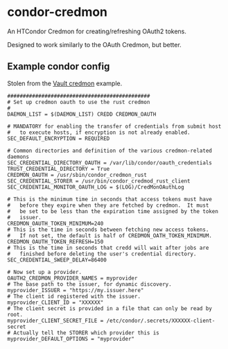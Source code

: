 # condor-credmon
An HTCondor Credmon for creating/refreshing OAuth2 tokens.

Designed to work similarly to the OAuth Credmon, but better.

## Example condor config

Stolen from the [Vault credmon](https://github.com/htcondor/htcondor/blob/main/src/condor_credd/condor_credmon_oauth/examples/config/condor/40-vault-credmon.conf) example.

```
##############################################
# Set up credmon oauth to use the rust credmon
#
DAEMON_LIST = $(DAEMON_LIST) CREDD CREDMON_OAUTH

# MANDATORY for enabling the transfer of credentials from submit host
#   to execute hosts, if encryption is not already enabled.
SEC_DEFAULT_ENCRYPTION = REQUIRED

# Common directories and definition of the various credmon-related daemons
SEC_CREDENTIAL_DIRECTORY_OAUTH = /var/lib/condor/oauth_credentials
TRUST_CREDENTIAL_DIRECTORY = True
CREDMON_OAUTH = /usr/sbin/condor_credmon_rust
SEC_CREDENTIAL_STORER = /usr/bin/condor_credmod_rust_client
SEC_CREDENTIAL_MONITOR_OAUTH_LOG = $(LOG)/CredMonOAuthLog

# This is the minimum time in seconds that access tokens must have
#   before they expire when they are fetched by credmon.  It must
#   be set to be less than the expiration time assigned by the token
#   issuer.
CREDMON_OAUTH_TOKEN_MINIMUM=240
# This is the time in seconds between fetching new access tokens.
#   If not set, the default is half of CREDMON_OATH_TOKEN_MINIMUM.
CREDMON_OAUTH_TOKEN_REFRESH=150
# This is the time in seconds that credd will wait after jobs are
#   finished before deleting the user's credential directory.
SEC_CREDENTIAL_SWEEP_DELAY=86400

# Now set up a provider.
OAUTH2_CREDMON_PROVIDER_NAMES = myprovider
# The base path to the issuer, for dynamic discovery.
myprovider_ISSUER = "https://my.issuer.here"
# The client id registered with the issuer.
myprovider_CLIENT_ID = "XXXXXX"
# The client secret is provided in a file that can only be read by root.
myprovider_CLIENT_SECRET_FILE = /etc/condor/.secrets/XXXXXX-client-secret
# Actually tell the STORER which provider this is
myprovider_DEFAULT_OPTIONS = "myprovider"
```
